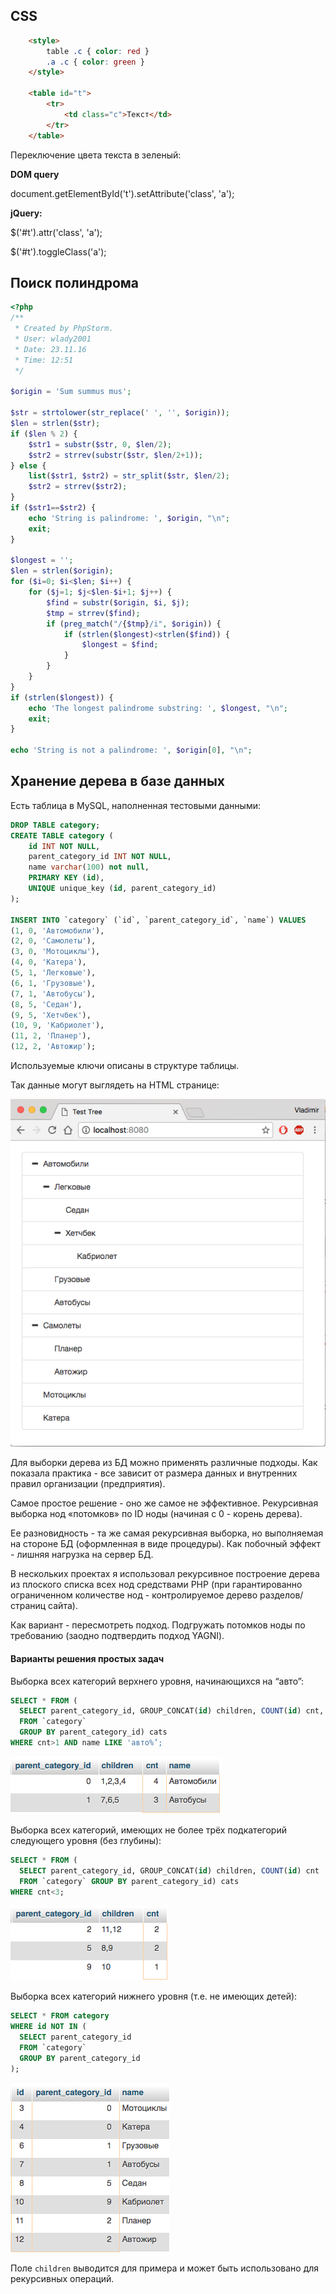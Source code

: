 ## CSS

```html
    <style>
        table .c { color: red }
        .a .c { color: green }
    </style>

    <table id="t">
        <tr>
            <td class="c">Текст</td>
        </tr>
    </table>
```
Переключение цвета текста в зеленый:

**DOM query**

document.getElementById('t').setAttribute('class', 'a');

**jQuery:**

$('#t').attr('class', 'a');

$('#t').toggleClass('a');

## Поиск полиндрома

```php
<?php
/**
 * Created by PhpStorm.
 * User: wlady2001
 * Date: 23.11.16
 * Time: 12:51
 */

$origin = 'Sum summus mus';

$str = strtolower(str_replace(' ', '', $origin));
$len = strlen($str);
if ($len % 2) {
    $str1 = substr($str, 0, $len/2);
    $str2 = strrev(substr($str, $len/2+1));
} else {
    list($str1, $str2) = str_split($str, $len/2);
    $str2 = strrev($str2);
}
if ($str1==$str2) {
    echo 'String is palindrome: ', $origin, "\n";
    exit;
}

$longest = '';
$len = strlen($origin);
for ($i=0; $i<$len; $i++) {
    for ($j=1; $j<$len-$i+1; $j++) {
        $find = substr($origin, $i, $j);
        $tmp = strrev($find);
        if (preg_match("/{$tmp}/i", $origin)) {
            if (strlen($longest)<strlen($find)) {
                $longest = $find;
            }
        }
    }
}
if (strlen($longest)) {
    echo 'The longest palindrome substring: ', $longest, "\n";
    exit;
}

echo 'String is not a palindrome: ', $origin[0], "\n";
```

## Хранение дерева в базе данных

Есть таблица в MySQL, наполненная тестовыми данными:

```sql
DROP TABLE category;
CREATE TABLE category (
    id INT NOT NULL,
    parent_category_id INT NOT NULL,
    name varchar(100) not null,
    PRIMARY KEY (id),
    UNIQUE unique_key (id, parent_category_id)
);

INSERT INTO `category` (`id`, `parent_category_id`, `name`) VALUES
(1, 0, 'Автомобили'),
(2, 0, 'Самолеты'),
(3, 0, 'Мотоциклы'),
(4, 0, 'Катера'),
(5, 1, 'Легковые'),
(6, 1, 'Грузовые'),
(7, 1, 'Автобусы'),
(8, 5, 'Седан'),
(9, 5, 'Хетчбек'),
(10, 9, 'Кабриолет'),
(11, 2, 'Планер'),
(12, 2, 'Автожир');

```
Используемые ключи описаны в структуре таблицы.

Так данные могут выглядеть на HTML странице:

![Tree View](tree-view.png)


Для выборки дерева из БД можно применять различные подходы. Как показала практика - все зависит от размера данных и внутренних правил организации (предприятия). 

Самое простое решение - оно же самое не эффективное. Рекурсивная выборка нод «потомков» по ID ноды (начиная с 0 - корень дерева).

Ее разновидность - та же самая рекурсивная выборка, но выполняемая на стороне БД (оформленная в виде процедуры). Как побочный эффект - лишняя нагрузка на сервер БД.

В нескольких проектах я использовал рекурсивное построение дерева из плоского списка всех нод средствами PHP (при гарантированно ограниченном количестве нод - контролируемое дерево разделов/страниц сайта).

Как вариант - пересмотреть подход. Подгружать потомков ноды по требованию (заодно подтвердить подход YAGNI).


#### Варианты решения простых задач

Выборка всех категорий верхнего уровня, начинающихся на “авто”:

```sql
SELECT * FROM (
  SELECT parent_category_id, GROUP_CONCAT(id) children, COUNT(id) cnt, name 
  FROM `category` 
  GROUP BY parent_category_id) cats 
WHERE cnt>1 AND name LIKE 'авто%’;
```
![sql1](sql1.png)

Выборка всех категорий, имеющих не более трёх подкатегорий следующего уровня (без глубины):

```sql
SELECT * FROM (
  SELECT parent_category_id, GROUP_CONCAT(id) children, COUNT(id) cnt 
  FROM `category` GROUP BY parent_category_id) cats 
WHERE cnt<3;
```
![sql2](sql2.png)


Выборка всех категорий нижнего уровня (т.е. не имеющих детей):

```sql
SELECT * FROM category 
WHERE id NOT IN (
  SELECT parent_category_id 
  FROM `category` 
  GROUP BY parent_category_id
);
```
![sql3](sql3.png)

Поле `children` выводится для примера и может быть использовано для рекурсивных операций.

